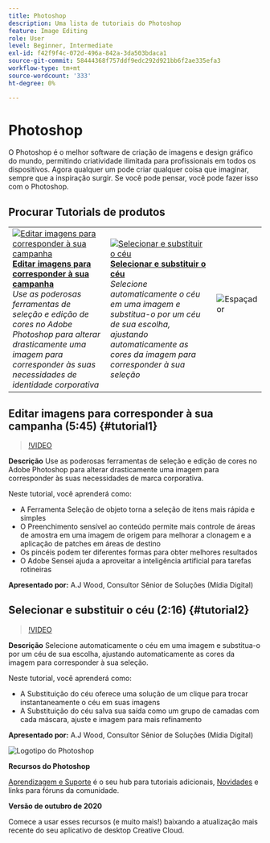 ```yaml
---
title: Photoshop
description: Uma lista de tutoriais do Photoshop
feature: Image Editing
role: User
level: Beginner, Intermediate
exl-id: f42f9f4c-072d-496a-842a-3da503bdaca1
source-git-commit: 58444368f757ddf9edc292d921bb6f2ae335efa3
workflow-type: tm+mt
source-wordcount: '333'
ht-degree: 0%

---
```


# Photoshop

O Photoshop é o melhor software de criação de imagens e design gráfico do mundo, permitindo criatividade ilimitada para profissionais em todos os dispositivos. Agora qualquer um pode criar qualquer coisa que imaginar, sempre que a inspiração surgir. Se você pode pensar, você pode fazer isso com o Photoshop.

## Procurar Tutorials de produtos

<table style="table-layout:fixed">
<tr>
 <td>
   <a href="photoshop.md#tutorial1">
      <img alt="Editar imagens para corresponder à sua campanha" src="../assets/PS_ObjectSelect_ContentAware_wood.jpg" />
   </a>
    <div>
   <a href="photoshop.md#tutorial1"><strong>Editar imagens para corresponder à sua campanha</strong></a>
    </div>
    <em>Use as poderosas ferramentas de seleção e edição de cores no Adobe Photoshop para alterar drasticamente uma imagem para corresponder às suas necessidades de identidade corporativa</em>
    <br>
  </td>
  <td>
    <a href="photoshop.md#tutorial2">
        <img alt="Selecionar e substituir o céu" src="../assets/PS_Sky_Replace_wood.jpg" />
    </a>
    <div>
    <a href="photoshop.md#tutorial2"><strong>Selecionar e substituir o céu</strong></a>
    </div>
    <em>Selecione automaticamente o céu em uma imagem e substitua-o por um céu de sua escolha, ajustando automaticamente as cores da imagem para corresponder à sua seleção</em>
    <br>
  </td>
  <td>
    <img alt="Espaçador" src="../assets/Whitespacer.png" />
    <div>
    <br>
  </td>
</tr>
</table>

## Editar imagens para corresponder à sua campanha (5:45) {#tutorial1}

>[!VIDEO](https://video.tv.adobe.com/v/326950?hidetitle=true)

**Descrição**
Use as poderosas ferramentas de seleção e edição de cores no Adobe Photoshop para alterar drasticamente uma imagem para corresponder às suas necessidades de marca corporativa.

Neste tutorial, você aprenderá como:
* A Ferramenta Seleção de objeto torna a seleção de itens mais rápida e simples
* O Preenchimento sensível ao conteúdo permite mais controle de áreas de amostra em uma imagem de origem para melhorar a clonagem e a aplicação de patches em áreas de destino
* Os pincéis podem ter diferentes formas para obter melhores resultados
* O Adobe Sensei ajuda a aproveitar a inteligência artificial para tarefas rotineiras

**Apresentado por:**
A.J Wood, Consultor Sênior de Soluções (Mídia Digital)

## Selecionar e substituir o céu (2:16) {#tutorial2}

>[!VIDEO](https://video.tv.adobe.com/v/326953?hidetitle=true)

**Descrição**
Selecione automaticamente o céu em uma imagem e substitua-o por um céu de sua escolha, ajustando automaticamente as cores da imagem para corresponder à sua seleção.

Neste tutorial, você aprenderá como:
* A Substituição do céu oferece uma solução de um clique para trocar instantaneamente o céu em suas imagens
* A Substituição do céu salva sua saída como um grupo de camadas com cada máscara, ajuste e imagem para mais refinamento


**Apresentado por:**
A.J Wood, Consultor Sênior de Soluções (Mídia Digital)

![Logotipo do Photoshop](../assets/ps_appicon_96.png)

**Recursos do Photoshop**

[Aprendizagem e Suporte](https://helpx.adobe.com/support/photoshop.html) é o seu hub para tutoriais adicionais, [Novidades](https://helpx.adobe.com/photoshop/using/whats-new.html) e links para fóruns da comunidade.

**Versão de outubro de 2020**

Comece a usar esses recursos (e muito mais!) baixando a atualização mais recente do seu aplicativo de desktop Creative Cloud.
